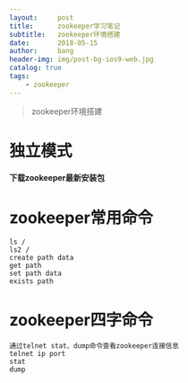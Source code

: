 ```yaml
---
layout:     post
title:      zookeeper学习笔记
subtitle:   zookeeper环境搭建
date:       2018-05-15
author:     bang
header-img: img/post-bg-ios9-web.jpg
catalog: true
tags:
    - zookeeper
---
```


>zookeeper环境搭建


# 独立模式

#### 下载zookeeper最新安装包


# zookeeper常用命令
	ls /
	ls2 /
	create path data
	get path
	set path data
	exists path
	
# zookeeper四字命令
	通过telnet stat、dump命令查看zookeeper连接信息
	telnet ip port 
	stat 
	dump		





	
